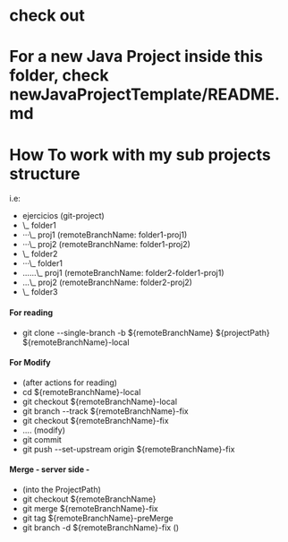 # check out 
# For a new Java Project inside this folder, check newJavaProjectTemplate/README.md

# How To work with my sub projects structure
i.e:

* ejercicios (git-project)
* \\_ folder1
* ···\\_ proj1                  (remoteBranchName: folder1-proj1)
* ···\\_ proj2                  (remoteBranchName: folder1-proj2)
* \\_ folder2
* ···\\_ folder1
* ......\\_ proj1       (remoteBranchName: folder2-folder1-proj1)
* ...\\_ proj2          (remoteBranchName: folder2-proj2)
* \\_ folder3

#### For reading
* git clone --single-branch -b ${remoteBranchName} ${projectPath} ${remoteBranchName}-local

#### For Modify
* (after actions for reading)
* cd ${remoteBranchName}-local
* git checkout ${remoteBranchName}-local
* git branch --track ${remoteBranchName}-fix
* git checkout ${remoteBranchName}-fix
* .... (modify)
* git commit
* git push --set-upstream origin ${remoteBranchName}-fix

#### Merge - server side -
* (into the ProjectPath)
* git checkout ${remoteBranchName}
* git merge ${remoteBranchName}-fix
* git tag ${remoteBranchName}-preMerge
* git branch -d ${remoteBranchName}-fix ()


